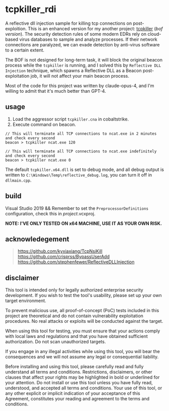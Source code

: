# tcpkiller_rdi

A reflective dll injection sample for killing tcp connections on post-exploition. This is an enhanced version for my another project: [tcpkiller](https://github.com/NickYan7/tcpkiller) (_bof version_). The security detection rules of some modern EDRs rely on cloud-based virus databases to sample and analyze processes. If their network connections are paralyzed, we can evade detection by anti-virus software to a certain extent.  

The BOF is not designed for long-term task, it will block the original beacon process while the `tcpkiller` is running, and I solved this by `Reflective DLL Injection` technique, which spawns a Reflective DLL as a Beacon post-exploitation job, it will 
not affect your main beacon process.  

Most of the code for this project was written by claude-opus-4, and I'm willing to admit that it's much better than GPT-4.  

## usage

1. Load the aggressor script `tcpkiller.cna` in cobaltstrike.  
2. Execute command on beacon.  

```
// This will terminate all TCP connections to ncat.exe in 2 minutes and check every second
beacon > tcpkiller ncat.exe 120

// This will terminate all TCP connections to ncat.exe indefinitely and check every second
beacon > tcpkiller ncat.exe 0
```

The default `tcpkiller.x64.dll` is set to debug mode, and all debug output is written to `C:\Windows\Temp\reflective_debug.log`, you can turn it off in `dllmain.cpp`.  

## build

Visual Studio 2019 && Remember to set the `PreprocessorDefinitions` configuration, check this in _project_.vcxproj.  

__NOTE: I'VE ONLY TESTED ON x64 MACHINE, USE IT AS YOUR OWN RISK.__

## acknowledegement

> https://github.com/kyxiaxiang/TcpNsiKill  
> https://github.com/crisprss/BypassUserAdd  
> https://github.com/stephenfewer/ReflectiveDLLInjection  

## disclaimer

This tool is intended only for legally authorized enterprise security development. If you wish to test the tool's usability, please set up your own target environment.  

To prevent malicious use, all proof-of-concept (PoC) tests included in this project are theoretical and do not contain vulnerability exploitation procedures. No real attacks or exploits will be conducted against the target.  

When using this tool for testing, you must ensure that your actions comply with local laws and regulations and that you have obtained sufficient authorization. Do not scan unauthorized targets.  

If you engage in any illegal activities while using this tool, you will bear the consequences and we will not assume any legal or consequential liability.  

Before installing and using this tool, please carefully read and fully understand all terms and conditions. Restrictions, disclaimers, or other clauses that affect your rights may be highlighted in bold or underlined for your attention. Do not install or use this tool unless you have fully read, understood, and accepted all terms and conditions. Your use of this tool, or any other explicit or implicit indication of your acceptance of this Agreement, constitutes your reading and agreement to the terms and conditions.  
